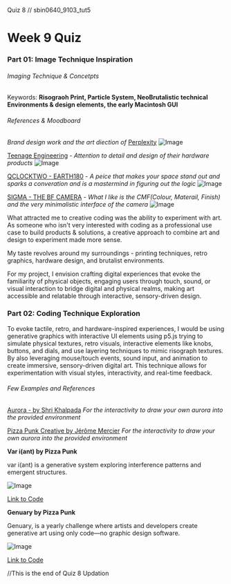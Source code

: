 Quiz 8 // sbin0640_9103_tut5

# Week 9 Quiz
### Part 01: Image Technique Inspiration

###### Imaging Technique & Concetpts

Keywords: **Risograoh Print, Particle System, NeoBrutalistic technical Environments & design elements, the early Macintosh GUI**

###### References & Moodboard
*Brand design work and the art diection of* [Perplexity](https://live.standards.site/perplexity/design)
![Image](https://framerusercontent.com/images/T2wAg0YBqfCPeAEM01R5vl1z1s.png)

[Teenage Engineering](https://bauhausclock.com/) *- Attention to detail and design of their hardware products*
![Image](https://platform.theverge.com/wp-content/uploads/sites/2/chorus/uploads/chorus_asset/file/24652836/Teenage_Engineering_TP_7_hero.jpg)

[QCLOCKTWO - EARTH180](https://teenage.engineering/) *- A peice that makes your space stand out and sparks a converation and is a mastermind in figuring out the logic*
![Image](https://content.qlocktwo.com/api/media/file/Earth180-BLPC-Header.jpg)

[SIGMA - THE BF CAMERA](https://www.sigma-global.com/en/cameras/bf/) *- What I like is the CMF(Colour, Materail, Finish) and the very minimalistic interface of the camera*
![Image](https://www.sigma-global.com/en/cameras/bf/images/bf_diagram_02.jpg) 


What attracted me to creative coding was the ability to experiment with art. As someone who isn't very interested with coding as a professional use case to build products & solutions, a creative approach to combine art and design to experiment made more sense. 

My taste revolves around my surroundings - printing techniques, retro graphics, hardware design, and brutalist environments. 

For my project, I envision crafting digital experiences that evoke the familiarity of physical objects, engaging users through touch, sound, or visual interaction to bridge digital and physical realms, making art accessible and relatable through interactive, sensory-driven design.

### Part 02: Coding Technique Exploration

To evoke tactile, retro, and hardware-inspired experiences, I would be using generative graphics with interactive UI elements using p5.js trying to simulate physical textures, retro visuals, interactive elements like knobs, buttons, and dials, and use layering techniques to mimic risograph textures. By also leveraging mouse/touch events, sound input, and animation to create immersive, sensory-driven digital art. This technique allows for experimentation with visual styles, interactivity, and real-time feedback. 

###### Few Examples and References 

[Aurora - by Shri Khalpada](https://www.drawaurora.com/) 
*For the interactivity to draw your own aurora into the provided environment*

[Pizza Punk Creative by Jérôme Mercier](https://www.pizza-punk.com/) 
*For the interactivity to draw your own aurora into the provided environment*

**Var i(ant) by Pizza Punk** 

var i(ant) is a generative system exploring interference patterns and emergent structures. 

![Image](https://www.pizza-punk.com/images/projects/variant/variant-final04.webp)

[Link to Code](https://editor.p5js.org/codingJM/sketches/GXSSG5L7y) 

**Genuary by Pizza Punk** 

Genuary, is a yearly challenge where artists and developers create generative art using only code—no graphic design software.

![Image](https://www.pizza-punk.com/images/projects/genuary/Genuary.gif)

[Link to Code](https://editor.p5js.org/codingJM/sketches/MxFsq-ptk) 


//This is the end of Quiz 8 Updation